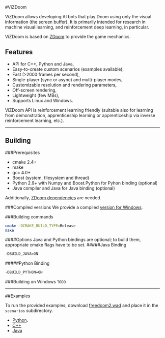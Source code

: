 #ViZDoom

ViZDoom allows developing AI bots that play Doom using only the visual information (the screen buffer). It is primarily intended for research in machine visual learning, and reinforcement deep learning, in particular.

ViZDoom is based on [ZDoom]( https://github.com/rheit/zdoom) to provide the game mechanics.

## Features
* API for C++, Python and Java,
* Easy-to-create custom scenarios (examples available),
* Fast (>2000 frames per second),
* Single-player (sync or async) and multi-player modes,
* Customizable resolution and rendering parameters,
* Off-screen rendering,
* Lightweight (few MBs),
* Supports Linux and Windows.

ViZDoom API is reinforcement learning friendly (suitable also for learning from demonstration, apprenticeship learning or apprenticeship via inverse reinforcement learning, etc.).

---
## Building

###Prerequisites
* cmake 2.4+
* make
* gcc 4.0+
* Boost (system, filesystem and thread)
* Python 2.6+ with Numpy and Boost.Python for Pyhon binding (optional)
* Java compiler and Java for Java binding (optional)

Additionally, [ZDoom dependencies](http://zdoom.org/wiki/Compile_ZDoom_on_Linux) are needed.

###Compiled versions
We provide a compiled [version for Windows](http://www.cs.put.poznan.pl/visualdoomai/TOBEGIVENLATER).

###Building commands
```bash
cmake -DCMAKE_BUILD_TYPE=Release
make
```
####Options
Java and Python bindings are optional; to build them, appropriate cmake flags have to be set.
#####Java Binding
```bash
-DBUILD_JAVA=ON
```
#####Python Binding
```bash
-DBUILD_PYTHON=ON
```

###Building on Windows
``TODO``

---
##Examples

To run the provided examples, download [freedoom2.wad]( https://freedoom.github.io/download.html) and place it in the ``scenarios`` subdirectory.

* [Python](https://github.com/Marqt/ViZDoom/tree/master/examples/python).
* [C++](https://github.com/Marqt/ViZDoom/tree/master/examples/c%2B%2B)
* [Java](https://github.com/Marqt/ViZDoom/tree/master/examples/java)
